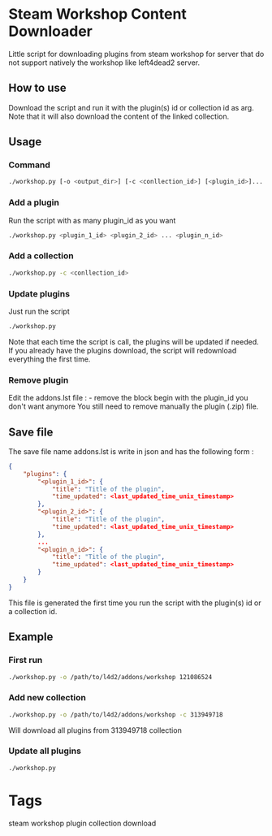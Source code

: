 # Steam Workshop Content Downloader
Little script for downloading plugins from steam workshop for server that do not
support natively the workshop like left4dead2 server.

## How to use
Download the script and run it with the plugin(s) id or collection id as arg. Note that it
will also download the content of the linked collection.

## Usage
### Command
```bash
./workshop.py [-o <output_dir>] [-c <conllection_id>] [<plugin_id>]... plugin_id
```

### Add a plugin
Run the script with as many plugin_id as you want
```bash
./workshop.py <plugin_1_id> <plugin_2_id> ... <plugin_n_id>
```

### Add a collection
```bash
./workshop.py -c <conllection_id>
```

### Update plugins
Just run the script
```bash
./workshop.py
```
Note that each time the script is call, the plugins will be updated if needed.
If you already have the plugins download, the script will redownload everything
the first time.

### Remove plugin
Edit the addons.lst file :
    - remove the block begin with the plugin_id you don't want anymore
You still need to remove manually the plugin (.zip) file.

## Save file
The save file name addons.lst is write in json and has the following form :
```json
{
    "plugins": {
        "<plugin_1_id>": {
            "title": "Title of the plugin",
            "time_updated": <last_updated_time_unix_timestamp>
        },
        "<plugin_2_id>": {
            "title": "Title of the plugin",
            "time_updated": <last_updated_time_unix_timestamp>
        },
        ...
        "<plugin_n_id>": {
            "title": "Title of the plugin",
            "time_updated": <last_updated_time_unix_timestamp>
        }
    }
}
```
This file is generated the first time you run the script with the plugin(s) id
or a collection id.

## Example
### First run
```bash
./workshop.py -o /path/to/l4d2/addons/workshop 121086524
```

### Add new collection
```bash
./workshop.py -o /path/to/l4d2/addons/workshop -c 313949718
```
Will download all plugins from 313949718 collection

### Update all plugins
```bash
./workshop.py
```

# Tags
steam workshop plugin collection download
